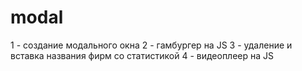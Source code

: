 # modal
1 - создание модального окна
2 - гамбургер на JS
3 - удаление и вставка названия фирм со статистикой
4 - видеоплеер на JS
